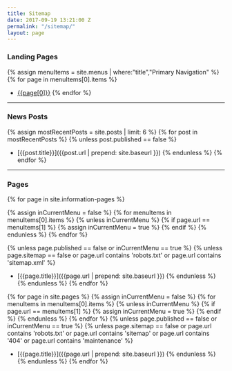 ```yaml
---
title: Sitemap
date: 2017-09-19 13:21:00 Z
permalink: "/sitemap/"
layout: page
---
```


### Landing Pages

{% assign menuItems = site.menus | where:"title","Primary Navigation"  %}              
{% for page in menuItems[0].items %}
  * [{{page[0]}}]({{page[1]}})
{% endfor %}

<hr/>

### News Posts
{% assign mostRecentPosts = site.posts | limit: 6 %}
{% for post in  mostRecentPosts %}
{% unless post.published == false %}
* [{{post.title}}]({{post.url | prepend: site.baseurl }})
{% endunless %}
{% endfor %}

<hr/>

### Pages

{% for page in site.information-pages %}

 {% assign inCurrentMenu = false %}
   {% for menuItems in menuItems[0].items %}
     {% unless inCurrentMenu %}
        {% if page.url == menuItems[1] %}
          {% assign inCurrentMenu = true %}
        {% endif %}
     {% endunless %}
   {% endfor %}

  {% unless page.published == false  or inCurrentMenu == true %}
    {% unless page.sitemap == false or page.url contains 'robots.txt' or page.url contains 'sitemap.xml'  %}
* [{{page.title}}]({{page.url | prepend: site.baseurl }})
    {% endunless %}
  {% endunless %}
{% endfor %}

{% for page in site.pages %}
   {% assign inCurrentMenu = false %}
   {% for menuItems in menuItems[0].items %}
     {% unless inCurrentMenu %}
        {% if page.url == menuItems[1] %}
          {% assign inCurrentMenu = true %}
        {% endif %}
     {% endunless %}
   {% endfor %}
 {% unless page.published == false  or inCurrentMenu == true %}
  {% unless page.sitemap == false or page.url contains 'robots.txt' or page.url contains 'sitemap' or page.url contains '404' or page.url contains 'maintenance'  %}
* [{{page.title}}]({{page.url | prepend: site.baseurl }})
  {% endunless %}
  {% endunless %}
{% endfor %}